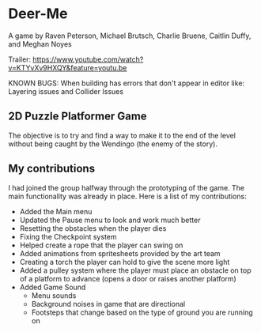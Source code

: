 # Deer-Me
A game by Raven Peterson, Michael Brutsch, Charlie Bruene, Caitlin Duffy, and Meghan Noyes

Trailer:
https://www.youtube.com/watch?v=KTYvXv9HXQY&feature=youtu.be

KNOWN BUGS: When building has errors that don't appear in editor like: Layering issues and Collider Issues


## 2D Puzzle Platformer Game

The objective is to try and find a way to make it to the end of the level without being caught by the Wendingo (the enemy of the story).


## My contributions
I had joined the group halfway through the prototyping of the game. The main functionality was already in place. Here is a list of my contributions:

- Added the Main menu
- Updated the Pause menu to look and work much better
- Resetting the obstacles when the player dies
- Fixing the Checkpoint system
- Helped create a rope that the player can swing on
- Added animations from spritesheets provided by the art team
- Creating a torch the player can hold to give the scene more light
- Added a pulley system where the player must place an obstacle on top of a platform to advance (opens a door or raises another platform)
- Added Game Sound
  - Menu sounds
  - Background noises in game that are directional
  - Footsteps that change based on the type of ground you are running on
